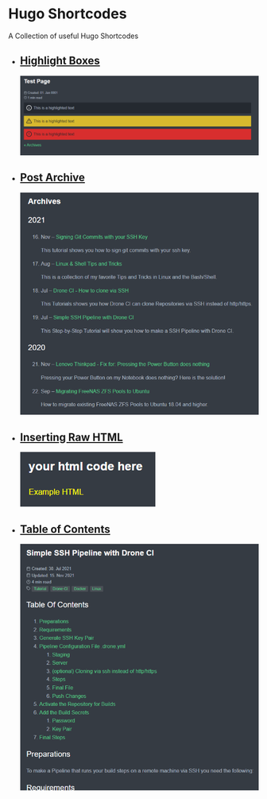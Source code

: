 # Hugo Shortcodes

A Collection of useful Hugo Shortcodes

- ## [Highlight Boxes](highlight)
    ![Example Highlight Boxes in Hugo](/highlight/highlights.png)
- ## [Post Archive](post_archive)
    ![Example Post Archive in Hugo](/post_archive/post_archive.png)
- ## [Inserting Raw HTML](rawhtml)
    ![Example Inserting Raw HTML in Hugo](rawhtml/rawhtml.png)
- ## [Table of Contents](table_of_contents)
    ![Example Table of Contents in hugo](table_of_contents/table_of_contents.png)